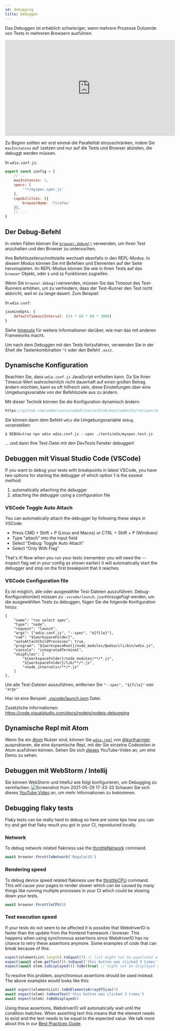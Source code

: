 ```yaml
---
id: debugging
title: Debuggen
---
```


Das Debuggen ist erheblich schwieriger, wenn mehrere Prozesse Dutzende von Tests in mehreren Browsern ausführen.

<iframe width="560" height="315" src="https://www.youtube.com/embed/_bw_VWn5IzU" frameborder="0" allowFullScreen></iframe>

Zu Beginn sollten wir erst einmal die Parallelität einzuschränken, indem Sie `maxInstances` auf `1`setzen und nur auf die Tests und Browser abzielen, die debuggt werden müssen.

In `wdio.conf.js`:

```js
export const config = {
    // ...
    maxInstances: 1,
    specs: [
        '**/myspec.spec.js'
    ],
    capabilities: [{
        browserName: 'firefox'
    }],
    // ...
}
```

## Der Debug-Befehl

In vielen Fällen können Sie [`browser.debug()`](/docs/api/browser/debug) verwenden, um Ihren Test anzuhalten und den Browser zu untersuchen.

Ihre Befehlszeilenschnittstelle wechselt ebenfalls in den REPL-Modus. In diesem Modus können Sie mit Befehlen und Elementen auf der Seite herumspielen. Im REPL-Modus können Sie wie in Ihren Tests auf das `browser` Objekt, oder `$` und `$$` Funktionen zugreifen.

Wenn Sie `browser.debug()`verwenden, müssen Sie das Timeout des Test-Runners erhöhen, um zu verhindern, dass der Test-Runner den Test nicht abbricht, weil er zu lange dauert.  Zum Beispiel:

In `wdio.conf`:

```js
jasmineOpts: {
    defaultTimeoutInterval: (24 * 60 * 60 * 1000)
}
```

Siehe [timeouts](timeouts) für weitere Informationen darüber, wie man das mit anderen Frameworks macht.

Um nach dem Debuggen mit den Tests fortzufahren, verwenden Sie in der Shell die Tastenkombination `^C` oder den Befehl `.exit`.
## Dynamische Konfiguration

Beachten Sie, dass `wdio.conf.js` JavaScript enthalten kann. Da Sie Ihren Timeout-Wert wahrscheinlich nicht dauerhaft auf einen großen Betrag ändern möchten, kann es oft hilfreich sein, diese Einstellungen über eine Umgebungsvariable von der Befehlszeile aus zu ändern.

Mit dieser Technik können Sie die Konfiguration dynamisch ändern:

```js reference useHTTPS
https://github.com/webdriverio/webdriverio/blob/main/website/recipes/debugging.js
```

Sie können dann dem Befehl `wdio` die Umgebungsvariable `debug` voranstellen:

```
$ DEBUG=true npx wdio wdio.conf.js --spec ./tests/e2e/myspec.test.js
```

... und dann Ihre Test-Datei mit den DevTools Fenster debuggen!

## Debuggen mit Visual Studio Code (VSCode)

If you want to debug your tests with breakpoints in latest VSCode, you have two options for starting the debugger of which option 1 is the easiest method:
 1. automatically attaching the debugger
 2. attaching the debugger using a configuration file

### VSCode Toggle Auto Attach

You can automatically attach the debugger by following these steps in VSCode:
 - Press CMD + Shift + P (Linux and Macos) or CTRL + Shift + P (Windows)
 - Type "attach" into the input field
 - Select "Debug: Toggle Auto Attach"
 - Select "Only With Flag"

 That's it! Now when you run your tests (remember you will need the --inspect flag set in your config as shown earlier) it will automatically start the debugger and stop on the first breakpoint that it reaches.

### VSCode Configuration file

Es ist möglich, alle oder ausgewählte Test-Dateien auszuführen. Debug-Konfiguration(en) müssen zu `.vscode/launch.json`hinzugefügt werden, um die ausgewählten Tests zu debuggen, fügen Sie die folgende Konfiguration hinzu:
```
{
    "name": "run select spec",
    "type": "node",
    "request": "launch",
    "args": ["wdio.conf.js", "--spec", "${file}"],
    "cwd": "${workspaceFolder}",
    "autoAttachChildProcesses": true,
    "program": "${workspaceRoot}/node_modules/@wdio/cli/bin/wdio.js",
    "console": "integratedTerminal",
    "skipFiles": [
        "${workspaceFolder}/node_modules/**/*.js",
        "${workspaceFolder}/lib/**/*.js",
        "<node_internals>/**/*.js"
    ]
},
```

Um alle Test-Dateien auszuführen, entfernen Sie `"--spec", "${file}"` von `"args"`

Hier ist eine Beispiel: [.vscode/launch.json](https://github.com/mgrybyk/webdriverio-devtools/blob/master/.vscode/launch.json) Datei.

Zusätzliche Informationen: https://code.visualstudio.com/docs/nodejs/nodejs-debugging

## Dynamische Repl mit Atom

Wenn Sie ein [Atom](https://atom.io/) Nutzer sind, können Sie [`wdio-repl`](https://github.com/kurtharriger/wdio-repl) von [@kurtharriger](https://github.com/kurtharriger) ausprobieren, die eine dynamische Repl, mit der Sie einzelne Codezeilen in Atom ausführen können. Sehen Sie sich [dieses](https://www.youtube.com/watch?v=kdM05ChhLQE) YouTube-Video an, um eine Demo zu sehen.

## Debuggen mit WebStorm / Intellij
Sie können WebStorm und IntelliJ wie folgt konfigurieren, um Debugging zu verinfachen: ![Screenshot from 2021-05-29 17-33-33](https://user-images.githubusercontent.com/18728354/120088460-81844c00-c0a5-11eb-916b-50f21c8472a8.png) Schauen Sie sich dieses [YouTube Video](https://www.youtube.com/watch?v=Qcqnmle6Wu8) an, um mehr Informationen zu bekommen.

## Debugging flaky tests

Flaky tests can be really hard to debug so here are some tips how you can try and get that flaky result you got in your CI, reproduced locally.

### Network
To debug network related flakiness use the [throttleNetwork](https://webdriver.io/docs/api/browser/throttleNetwork) command.
```js
await browser.throttleNetwork('Regular3G')
```

### Rendering speed
To debug device speed related flakiness use the [throttleCPU](https://webdriver.io/docs/api/browser/throttleCPU) command. This will cause your pages to render slower which can be caused by many things like running multiple processes in your CI which could be slowing down your tests.
```js
await browser.throttleCPU(4)
```

### Test execution speed

If your tests do not seem to be affected it is possible that WebdriverIO is faster than the update from the frontend framework / browser. This happens when using synchronous assertions since WebdriverIO has no chance to retry these assertions anymore. Some examples of code that can break because of this:
```js
expect(elementList.length).toEqual(7) // list might not be populated at the time of the assertion
expect(await elem.getText()).toEqual('this button was clicked 3 times') // text might not be updated yet at the time of assertion resulting in an error ("this button was clicked 2 times" does not match the expected "this button was clicked 3 times")
expect(await elem.isDisplayed()).toBe(true) // might not be displayed yet
```
To resolve this problem, asynchronous assertions should be used instead. The above examples would looks like this:
```js
await expect(elementList).toBeElementsArrayOfSize(7)
await expect(elem).toHaveText('this button was clicked 3 times')
await expect(elem).toBeDisplayed()
```
Using these assertions, WebdriverIO will automatically wait until the condition matches. When asserting text this means that the element needs to exist and the text needs to be equal to the expected value. We talk more about this in our [Best Practices Guide](https://webdriver.io/docs/bestpractices#use-the-built-in-assertions).